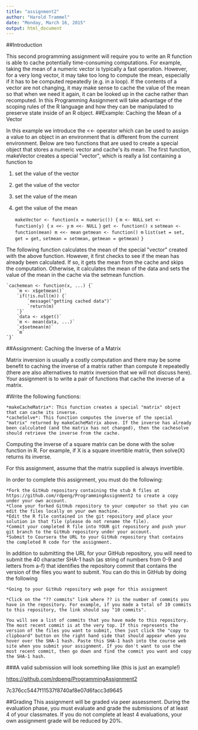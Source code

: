 ```yaml
---
title: "assignment2"
author: "Harold Trammel"
date: "Monday, March 16, 2015"
output: html_document
---
```


##Introduction

This second programming assignment will require you to write an R function is able to cache potentially time-consuming computations. For example, taking the mean of a numeric vector is typically a fast operation. However, for a very long vector, it may take too long to compute the mean, especially if it has to be computed repeatedly (e.g. in a loop). If the contents of a vector are not changing, it may make sense to cache the value of the mean so that when we need it again, it can be looked up in the cache rather than recomputed. In this Programming Assignment will take advantage of the scoping rules of the R language and how they can be manipulated to preserve state inside of an R object.
##Example: Caching the Mean of a Vector

In this example we introduce the <<- operator which can be used to assign a value to an object in an environment that is different from the current environment. Below are two functions that are used to create a special object that stores a numeric vector and cache's its mean.
The first function, makeVector creates a special "vector", which is really a list containing a function to

1. set the value of the vector
1. get the value of the vector
1. set the value of the mean
1. get the value of the mean



    `makeVector <- function(x = numeric()) {`
        `m <- NULL`
        `set <- function(y) {`
            `x <<- y`
            `m <<- NULL`
        `}`
        `get <- function() x`
        `setmean <- function(mean) m <<- mean`
        `getmean <- function() m`
        `list(set = set, get = get,`
            `setmean = setmean,`
            `getmean = getmean)`
    `}`

The following function calculates the mean of the special "vector" created with the above function. However, it first checks to see if the mean has already been calculated. If so, it gets the mean from the cache and skips the computation. Otherwise, it calculates the mean of the data and sets the value of the mean in the cache via the setmean function.

    `cachemean <- function(x, ...) {`
        `m <- x$getmean()`
        `if(!is.null(m)) {`
            `message("getting cached data")`
            `return(m)`
        `}`
        `data <- x$get()`
        `m <- mean(data, ...)`
        `x$setmean(m)`
        `m`
    `}`

##Assignment: Caching the Inverse of a Matrix

Matrix inversion is usually a costly computation and there may be some benefit to caching the inverse of a matrix rather than compute it repeatedly (there are also alternatives to matrix inversion that we will not discuss here). Your assignment is to write a pair of functions that cache the inverse of a matrix.

#Write the following functions:

    *makeCacheMatrix*: This function creates a special "matrix" object that can cache its inverse.
    *cacheSolve*: This function computes the inverse of the special "matrix" returned by makeCacheMatrix above. If the inverse has already been calculated (and the matrix has not changed), then the cachesolve should retrieve the inverse from the cache.

Computing the inverse of a square matrix can be done with the solve function in R. For example, if X is a square invertible matrix, then solve(X) returns its inverse.

For this assignment, assume that the matrix supplied is always invertible.

In order to complete this assignment, you must do the following:

    *Fork the GitHub repository containing the stub R files at https://github.com/rdpeng/ProgrammingAssignment2 to create a copy under your own account.
    *Clone your forked GitHub repository to your computer so that you can edit the files locally on your own machine.
    *Edit the R file contained in the git repository and place your solution in that file (please do not rename the file).
    *Commit your completed R file into YOUR git repository and push your git branch to the GitHub repository under your account.
    *Submit to Coursera the URL to your GitHub repository that contains the completed R code for the assignment.

In addition to submitting the URL for your GitHub repository, you will need to submit the 40 character SHA-1 hash (as string of numbers from 0-9 and letters from a-f) that identifies the repository commit that contains the version of the files you want to submit. You can do this in GitHub by doing the following

    *Going to your GitHub repository web page for this assignment

    *Click on the "?? commits" link where ?? is the number of commits you have in the repository. For example, if you made a total of 10 commits to this repository, the link should say "10 commits".

    You will see a list of commits that you have made to this repository. The most recent commit is at the very top. If this represents the version of the files you want to submit, then just click the "copy to clipboard" button on the right hand side that should appear when you hover over the SHA-1 hash. Paste this SHA-1 hash into the course web site when you submit your assignment. If you don't want to use the most recent commit, then go down and find the commit you want and copy the SHA-1 hash.

###A valid submission will look something like (this is just an example!)

https://github.com/rdpeng/ProgrammingAssignment2

7c376cc5447f11537f8740af8e07d6facc3d9645

##Grading
This assignment will be graded via peer assessment. During the evaluation phase, you must evaluate and grade the submissions of at least 4 of your classmates. If you do not complete at least 4 evaluations, your own assignment grade will be reduced by 20%.